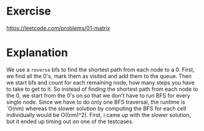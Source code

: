 # Exercise 
https://leetcode.com/problems/01-matrix
# Explanation
We use a `reverse` bfs to find the shortest path from each node to a 0.
First, we find all the 0's, mark them as visited and add them to the queue.
Then we start bfs and count  for each remaining node, how many steps you have to take to get to it.
So instead of finding the shortest path from each node to the 0, we start from the 0's on so that we 
don't have to run BFS for every single node.
Since we have to do only one BFS traversal, the runtime is `O(nm) whereas the slower solution by computing the BFS
for each cell individually would be O((nm)^2). First, i came up with the slower solution, but it ended up timing out on one of the
testcases.
